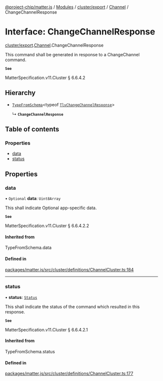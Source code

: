 [@project-chip/matter.js](../README.md) / [Modules](../modules.md) / [cluster/export](../modules/cluster_export.md) / [Channel](../modules/cluster_export.Channel.md) / ChangeChannelResponse

# Interface: ChangeChannelResponse

[cluster/export](../modules/cluster_export.md).[Channel](../modules/cluster_export.Channel.md).ChangeChannelResponse

This command shall be generated in response to a ChangeChannel command.

**`See`**

MatterSpecification.v11.Cluster § 6.6.4.2

## Hierarchy

- [`TypeFromSchema`](../modules/tlv_export.md#typefromschema)\<typeof [`TlvChangeChannelResponse`](../modules/cluster_export.Channel.md#tlvchangechannelresponse)\>

  ↳ **`ChangeChannelResponse`**

## Table of contents

### Properties

- [data](cluster_export.Channel.ChangeChannelResponse.md#data)
- [status](cluster_export.Channel.ChangeChannelResponse.md#status)

## Properties

### data

• `Optional` **data**: `Uint8Array`

This shall indicate Optional app-specific data.

**`See`**

MatterSpecification.v11.Cluster § 6.6.4.2.2

#### Inherited from

TypeFromSchema.data

#### Defined in

[packages/matter.js/src/cluster/definitions/ChannelCluster.ts:184](https://github.com/project-chip/matter.js/blob/558e12c94a201592c28c7bc0743705360b3e5ca6/packages/matter.js/src/cluster/definitions/ChannelCluster.ts#L184)

___

### status

• **status**: [`Status`](../enums/cluster_export.Channel.Status.md)

This shall indicate the status of the command which resulted in this response.

**`See`**

MatterSpecification.v11.Cluster § 6.6.4.2.1

#### Inherited from

TypeFromSchema.status

#### Defined in

[packages/matter.js/src/cluster/definitions/ChannelCluster.ts:177](https://github.com/project-chip/matter.js/blob/558e12c94a201592c28c7bc0743705360b3e5ca6/packages/matter.js/src/cluster/definitions/ChannelCluster.ts#L177)
